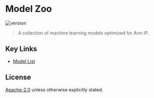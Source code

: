 # Model Zoo 
![version](https://img.shields.io/badge/version-20.12-0091BD)
> A collection of machine learning models optimized for Arm IP.

## Key Links
- [Model List](MODEL_LIST.md)

## License
[Apache-2.0](https://spdx.org/licenses/Apache-2.0.html) unless otherwise explicitly stated.
